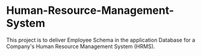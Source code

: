 # Human-Resource-Management-System
This project is to deliver Employee Schema in the application Database for a Company's Human Resource Management System (HRMS).
